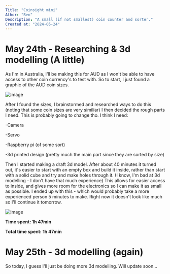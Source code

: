 ```yaml
---
Title: "Coinsight mini"
Athor: "Ben"
Description: "A small (if not smallest) coin counter and sorter."
Created at: "2024-05-24"
---
```


# May 24th - Researching & 3d modelling (A little)
As I'm in Australia, I'll be making this for AUD as I won't be able to have access to other coin currency's to test with. So to start, I just found a graphic of the AUD coin sizes.

![image](https://github.com/user-attachments/assets/19fdd23f-1123-4543-a680-d3222792f133)

After I found the sizes, I brainstormed and researched ways to do this (noting that some coin sizes are very similiar)
I then decided the rough parts I need. This is probably going to change tho. I think I need:

-Camera

-Servo

-Raspberry pi (of some sort)

-3d printed design (pretty much the main part since they are sorted by size)


Then I started making a draft 3d model. After about 40 minutes it turned out, it's easier to start with an empty box and build it inside, rather than start with a solid cube and try and make holes through it. (I know, I'm bad at 3d modelling - I don't have that much experience) This allows for easier access to inside, and gives more room for the electronics so I can make it as small as possible. I ended up with this - which would probably take a more experienced person 5 minutes to make. Right now it doesn't look like much so I'll continue it tomorrow.

![image](https://github.com/user-attachments/assets/48445018-0feb-4bb4-bbf3-8ef978b8b57b)

**Time spent: 1h 47min**

**Total time spent: 1h 47min**

# May 25th - 3d modelling (again)

So today, I guess I'll just be doing more 3d modelling. Will update soon...
